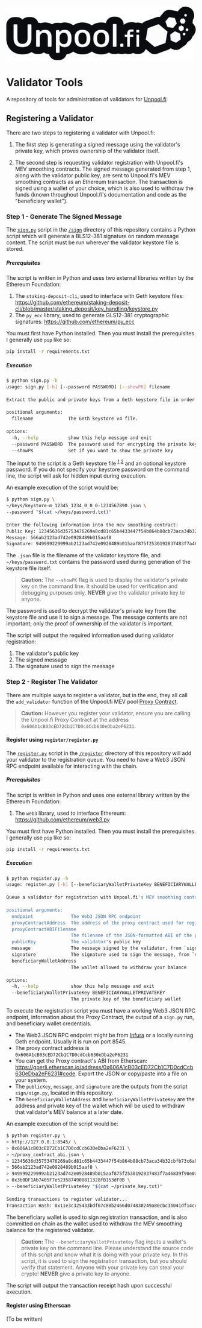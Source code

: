 ![unpool](unpool.png)

# Validator Tools

A repository of tools for administration of validators for [Unpool.fi](https://unpool.fi/)

## Registering a Validator

There are two steps to registering a validator with Unpool.fi:

1. The first step is generating a signed message using the validator's private key, which proves ownership of the validator itself.

2. The second step is requesting validator registration with Unpool.fi's MEV smoothing contracts. The signed message generated from step 1, along with the validator public key, are sent to Unpool.fi's MEV smoothing contracts as an Ethereum transaction. The transaction is signed using a wallet of your choice, which is also used to withdraw the funds (known throughout Unpool.fi's documentation and code as the "beneficiary wallet").

### Step 1 - Generate The Signed Message

The [`sign.py`](sign/sign.py) script in the [`/sign`](sign) directory of this repository contains a Python script which will generate a BLS12-381 signature on random message content. The script must be run wherever the validator keystore file is stored.

##### Prerequisites

The script is written in Python and uses two external libraries written by the Ethereum Foundation:

1. The `staking-deposit-cli`, used to interface with Geth keystore files: https://github.com/ethereum/staking-deposit-cli/blob/master/staking_deposit/key_handling/keystore.py
2. The `py_ecc` library, used to generate GLS12-381 cryptographic signatures: https://github.com/ethereum/py_ecc

You must first have Python installed. Then you must install the prerequisites. I generally use `pip` like so:

```bash
pip install -r requirements.txt
```

##### Execution

```bash
$ python sign.py -h
usage: sign.py [-h] [--password PASSWORD] [--showPK] filename

Extract the public and private keys from a Geth keystore file in order to create a BLS sigature.

positional arguments:
  filename             The Geth keystore v4 file.

options:
  -h, --help           show this help message and exit
  --password PASSWORD  The password used for encrypting the private keys.
  --showPK             Set if you want to show the private key
```

The input to the script is a Geth keystore file <sup>[1](https://eips.ethereum.org/EIPS/eip-2335)</sup> <sup>[2](https://ethereum.org/en/developers/docs/data-structures-and-encoding/web3-secret-storage)</sup> and an optional keystore password. If you do not specify your keystore password on the command line, the script will ask for hidden input during execution.

An example execution of the script would be:
```bash
$ python sign.py \
~/keys/keystore-m_12345_1234_0_0_0-1234567890.json \
--password "$(cat ~/keys/password.txt)"

Enter the following information into the mev smoothing contract:
Public Key: 12345636d35753476269a8cd81c65b4433447f54b864b88cb73aca34b32cbfb73c6a9d3a83912337ccd89ad0778112a0
Message: 566ab2123ad742e0928489b015aaf8
Signature: 949999229999ab2123ad742e0928489b015aaf875f2530192837483f7a46839f90e0a6f16e54acbb71b2640bcfe005fa1673a2410f32ebe66b32995fd57f730d3c864b88cb73aca34b32cbfb73c6a9d3a83912337ccd89ad079a64122aa334cf
```
The `.json` file is the filename of the validator keystore file, and `~/keys/password.txt` contains the password used during generation of the keystore file itself.

> **Caution:** The `--showPK` flag is used to display the validator's private key on the command line. It should be used for verification and debugging purposes only. **NEVER** give the validator private key to anyone.

The password is used to decrypt the validator's private key from the keystore file and use it to sign a message. The message contents are not important; only the proof of ownership of the validator is important.

The script will output the required information used during validator registration:

1. The validator's public key
2. The signed message
3. The signature used to sign the message

### Step 2 - Register The Validator

There are multiple ways to register a validator, but in the end, they all call the `add_validator` function of the Unpool.fi MEV pool [Proxy Contract](https://goerli.etherscan.io/address/0x606A1cB03cED72Cb1C7D0cdCcb630eDba2eF6231#code).

> **Caution:** However you register your validator, ensure you are calling the Unpool.fi Proxy Contract at the address `0x606A1cB03cED72Cb1C7D0cdCcb630eDba2eF6231`.

#### Register using `register/register.py`

The [`register.py`](`register/register.py`) script in the [`/register`](register) directory of this repository will add your validator to the registration queue. You need to have a Web3 JSON RPC endpoint available for interacting with the chain.

##### Prerequisites

The script is written in Python and uses one external library written by the Ethereum Foundation:

1. The `web3` library, used to interface Ethereum: https://github.com/ethereum/web3.py

You must first have Python installed. Then you must install the prerequisites. I generally use `pip` like so:

```bash
pip install -r requirements.txt
```

##### Execution

```bash
$ python register.py -h
usage: register.py [-h] [--beneficiaryWalletPrivateKey BENEFICIARYWALLETPRIVATEKEY] endpoint proxyContractAddress proxyContractABIFilename publicKey message signature beneficiaryWalletAddress

Queue a validator for registration with Unpool.fi's MEV smoothing contracts

positional arguments:
  endpoint              The Web3 JSON RPC endpoint
  proxyContractAddress  The address of the proxy contract used for registration
  proxyContractABIFilename
                        The filename of the JSON-formatted ABI of the proxy contract
  publicKey             The validator's public key
  message               The message signed by the validator, from `sign.py`
  signature             The signature used to sign the message, from `sign.py`
  beneficiaryWalletAddress
                        The wallet allowed to withdraw your balance

options:
  -h, --help            show this help message and exit
  --beneficiaryWalletPrivateKey BENEFICIARYWALLETPRIVATEKEY
                        The private key of the beneficiary wallet
```

To execute the registration script you must have a working Web3 JSON RPC endpoint, information about the Proxy Contract, the output of a `sign.py` run, and beneficiary wallet credentials.

- The Web3 JSON RPC endpoint might be from [Infura](https://www.infura.io/) or a locally running Geth endpoint. Usually it is run on port 8545.
- The proxy contract address is `0x606A1cB03cED72Cb1C7D0cdCcb630eDba2eF6231`
- You can get the Proxy contract's ABI from Etherscan: https://goerli.etherscan.io/address/0x606A1cB03cED72Cb1C7D0cdCcb630eDba2eF6231#code. Export the JSON or copy/paste into a file on your system.
- The `publicKey`, `message`, and `signature` are the outputs from the script `sign/sign.py`, located in this repository.
- The `beneficiaryWalletAddress` and `beneficiaryWalletPrivateKey` are the address and private key of the wallet which will be used to withdraw that validator's MEV balance at a later date.

An example execution of the script would be:

```bash
$ python register.py \
> http://127.0.0.1:8545/ \
> 0x606A1cB03cED72Cb1C7D0cdCcb630eDba2eF6231 \
> ~/proxy_contract_abi.json \
> 12345636d35753476269a8cd81c65b4433447f54b864b88cb73aca34b32cbfb73c6a9d3a83912337ccd89ad0778112a0 \
> 566ab2123ad742e0928489b015aaf8 \
> 949999229999ab2123ad742e0928489b015aaf875f2530192837483f7a46839f90e0a6f16e54acbb71b2640bcfe005fa1673a2410f32ebe66b32995fd57f730d3c864b88cb73aca34b32cbfb73c6a9d3a83912337ccd89ad079a64122aa334cf \
> 0x3b0DF1Ab7405F7e5235874900811328fB153dF0B \
> --beneficiaryWalletPrivateKey "$(cat ~/private_key.txt)"

Sending transactions to register validator...
Transaction Hash: 0x11e3c325433bdf67c88b2466d074838249a80cbc3b041df14ce882c012241ad2
```

The beneficiary wallet is used to sign registration transaction, and is also committed on chain as the wallet used to withdraw the MEV smoothing balance for the registered validator.

> **Caution:** The `--beneficiaryWalletPrivateKey` flag inputs a wallet's private key on the command line. Please understand the source code of this script and know what it is doing with your private key. In this script, it is used to sign the registration transaction, but you should verify that statement. Anyone with your private key can steal your crypto! **NEVER** give a private key to anyone.

The script will output the transaction receipt hash upon successful execution.

#### Register using Etherscan

(To be written)
